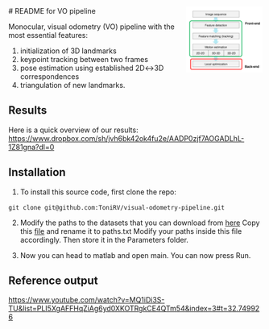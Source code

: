 <img src="resources/vo_pipeline.png" align="right" width="30%"/>
# README for VO pipeline

Monocular, visual odometry (VO) pipeline with the most essential features:

1. initialization of 3D landmarks
2. keypoint tracking between two frames
3. pose estimation using established 2D↔3D correspondences
4. triangulation of new landmarks.

## Results
Here is a quick overview of our results:
https://www.dropbox.com/sh/jvh6bk42ok4fu2e/AADP0zjf7AOGADLhL-1Z81gna?dl=0

## Installation
1. To install this source code, first clone the repo:
```
git clone git@github.com:ToniRV/visual-odometry-pipeline.git
```

2. Modify the paths to the datasets that you can download from [here](http://rpg.ifi.uzh.ch/docs/teaching/2016/kitti00.zip)
Copy this [file](visual-odometry-pipeline/src/Parameters/paths_example.txt) and rename it to paths.txt
Modify your paths inside this file accordingly.
Then store it in the Parameters folder.

3. Now you can head to matlab and open main. You can now press Run.

## Reference output
https://www.youtube.com/watch?v=MQ1iDi3S-TU&list=PLI5XgAFFHqZiAg6yd0XKOTRgkCE4QTm54&index=3#t=32.749926
